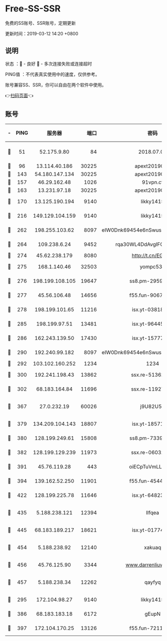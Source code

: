 # Free-SS-SSR

免费的SS账号、SSR账号，定期更新

更新时间：2019-03-12 14:20 +0800

## 说明

状态     ：🙂 - 良好 🙁 - 多次连接失败或连接超时

PING值   ：不代表真实使用中的速度，仅供参考。

账号兼容SS、SSR，你可以自由在两个软件中使用。

👉[扫码页面](https://liesauer.github.io/Free-SS-SSR/)👈

## 账号

|-|PING|服务器|端口|密码|加密方式|区域|
|:----:|:----:|:-----:|-----:|:----:|:----:|:----:|
|🙂|51|52.175.9.80|84|2018.07.07|chacha20-ietf-poly1305|HK|
|🙂|96|13.114.40.186|30225|apext2019006|chacha20|JP|
|🙂|143|54.180.147.134|30225|apext2019006|chacha20|KR|
|🙂|157|46.29.162.48|1026|91vpn.cf|rc4-md5|RU|
|🙂|163|13.231.97.18|30225|apext2019006|chacha20|JP|
|🙂|170|13.125.190.194|9140|likky1415|aes-256-cfb|KR|
|🙂|216|149.129.104.159|9140|likky1415|aes-256-cfb|HK|
|🙂|262|198.255.103.62|8097|eIW0Dnk69454e6nSwuspv9DmS201tQ0D|aes-256-cfb|US|
|🙂|264|109.238.6.24|9452|rqa30WL4DdAvgIFG6Fs3znzTa|aes-256-cfb|FR|
|🙂|274|45.62.238.179|8080|http://t.cn/EGJIyrl|rc4-md5|CA|
|🙂|275|168.1.140.46|32503|yompc535|aes-256-cfb|AU|
|🙂|276|198.199.108.105|19647|ss8.pm-29593993|aes-256-cfb|US|
|🙂|277|45.56.106.48|14656|f55.fun-90673121|aes-256-cfb|US|
|🙂|278|198.199.101.65|11216|isx.yt-03818294|aes-256-cfb|US|
|🙂|285|198.199.97.51|13481|isx.yt-96445521|aes-256-cfb|US|
|🙂|286|162.243.139.50|17430|isx.yt-15777676|aes-256-cfb|US|
|🙂|290|192.240.99.182|8097|eIW0Dnk69454e6nSwuspv9DmS201tQ0D|aes-256-cfb|US|
|🙂|292|103.102.160.252|1234|1234|rc4-md5|JP|
|🙂|300|192.241.198.43|13862|ssx.re-51362067|aes-256-cfb|US|
|🙂|302|68.183.164.84|11696|ssx.re-11927481|aes-256-cfb|US|
|🙂|367|27.0.232.19|60026|j9U82U53|xchacha20-ietf-poly1305|HK|
|🙂|379|134.209.104.143|18807|isx.yt-18571231|aes-256-cfb|SG|
|🙂|380|128.199.249.61|15808|ss8.pm-73399565|aes-256-cfb|SG|
|🙂|382|128.199.129.239|11973|ssx.re-06032679|aes-256-cfb|SG|
|🙂|391|45.76.119.28|443|oiECpTuVmLLxk4Ts|aes-256-cfb|AU|
|🙂|394|139.162.52.250|11901|f55.fun-45440125|aes-256-cfb|SG|
|🙂|422|128.199.225.78|11646|isx.yt-64823224|aes-256-cfb|SG|
|🙂|435|5.188.238.121|12394|llfqea|chacha20-ietf-poly1305|BR|
|🙂|445|68.183.189.217|18621|isx.yt-01774283|aes-256-cfb|SG|
|🙂|454|5.188.238.92|12140|xakuaq|chacha20-ietf-poly1305|BR|
|🙂|456|45.76.125.90|3344|www.darrenliuwei.com|aes-256-cfb|AU|
|🙂|457|5.188.238.34|12262|qayfyq|chacha20-ietf-poly1305|BR|
|🙂|295|172.104.98.27|9140|likky1415|aes-256-cfb|JP|
|🙂|386|68.183.183.18|6172|gEupN|aes-256-cfb|SG|
|🙂|397|172.104.170.25|13126|f55.fun-72116969|aes-256-cfb|SG|
